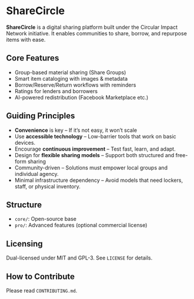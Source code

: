 # ShareCircle

**ShareCircle** is a digital sharing platform built under the Circular Impact Network initiative. It enables communities to share, borrow, and repurpose items with ease.

## Core Features
- Group-based material sharing (Share Groups)
- Smart item cataloging with images & metadata
- Borrow/Reserve/Return workflows with reminders
- Ratings for lenders and borrowers
- AI-powered redistribution (Facebook Marketplace etc.)

## Guiding Principles
- **Convenience** is key  – If it’s not easy, it won’t scale
- Use **accessible technology**  – Low-barrier tools that work on basic devices.
- Encourage **continuous improvement**  – Test fast, learn, and adapt.
- Design for **flexible sharing models**  – Support both structured and free-form sharing
- Community-driven – Solutions must empower local groups and individual agency.
- Minimal infrastructure dependency – Avoid models that need lockers, staff, or physical inventory.
 
## Structure
- `core/`: Open-source base
- `pro/`: Advanced features (optional commercial license)

## Licensing
Dual-licensed under MIT and GPL-3. See `LICENSE` for details.

## How to Contribute
Please read `CONTRIBUTING.md`.
